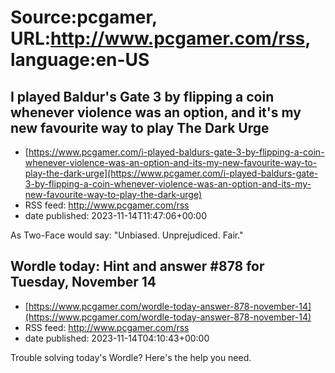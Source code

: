 # Source:pcgamer, URL:http://www.pcgamer.com/rss, language:en-US

## I played Baldur's Gate 3 by flipping a coin whenever violence was an option, and it's my new favourite way to play The Dark Urge
 - [https://www.pcgamer.com/i-played-baldurs-gate-3-by-flipping-a-coin-whenever-violence-was-an-option-and-its-my-new-favourite-way-to-play-the-dark-urge](https://www.pcgamer.com/i-played-baldurs-gate-3-by-flipping-a-coin-whenever-violence-was-an-option-and-its-my-new-favourite-way-to-play-the-dark-urge)
 - RSS feed: http://www.pcgamer.com/rss
 - date published: 2023-11-14T11:47:06+00:00

As Two-Face would say: "Unbiased. Unprejudiced. Fair."

## Wordle today: Hint and answer #878 for Tuesday, November 14
 - [https://www.pcgamer.com/wordle-today-answer-878-november-14](https://www.pcgamer.com/wordle-today-answer-878-november-14)
 - RSS feed: http://www.pcgamer.com/rss
 - date published: 2023-11-14T04:10:43+00:00

Trouble solving today's Wordle? Here's the help you need.

